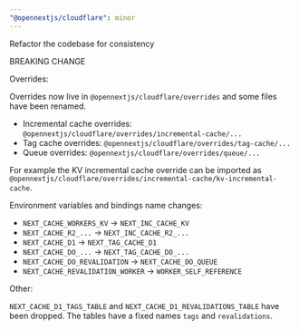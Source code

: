 ```yaml
---
"@opennextjs/cloudflare": minor
---
```


Refactor the codebase for consistency

BREAKING CHANGE

Overrides:

Overrides now live in `@opennextjs/cloudflare/overrides` and some files have been renamed.

- Incremental cache overrides: `@opennextjs/cloudflare/overrides/incremental-cache/...`
- Tag cache overrides: `@opennextjs/cloudflare/overrides/tag-cache/...`
- Queue overrides: `@opennextjs/cloudflare/overrides/queue/...`

For example the KV incremental cache override can be imported as `@opennextjs/cloudflare/overrides/incremental-cache/kv-incremental-cache`.

Environment variables and bindings name changes:

- `NEXT_CACHE_WORKERS_KV` -> `NEXT_INC_CACHE_KV`
- `NEXT_CACHE_R2_...` -> `NEXT_INC_CACHE_R2_...`
- `NEXT_CACHE_D1` -> `NEXT_TAG_CACHE_D1`
- `NEXT_CACHE_DO_...` -> `NEXT_TAG_CACHE_DO_...`
- `NEXT_CACHE_DO_REVALIDATION` -> `NEXT_CACHE_DO_QUEUE`
- `NEXT_CACHE_REVALIDATION_WORKER` -> `WORKER_SELF_REFERENCE`

Other:

`NEXT_CACHE_D1_TAGS_TABLE` and `NEXT_CACHE_D1_REVALIDATIONS_TABLE` have been dropped.
The tables have a fixed names `tags` and `revalidations`.

